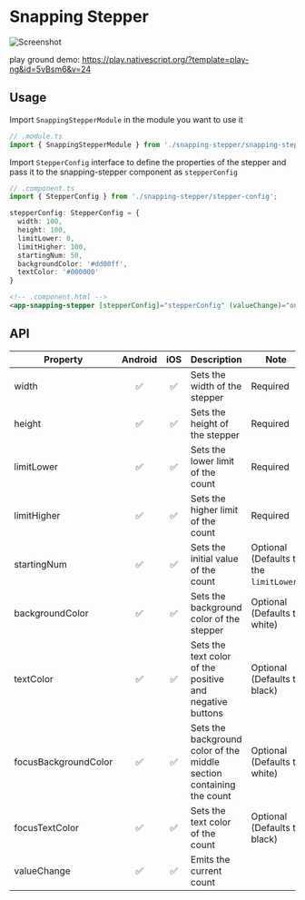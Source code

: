# Snapping Stepper

![Screenshot](https://github.com/williamjuan027/nativescript-ui-components/blob/master/screenshots/snapping-stepper.gif)

play ground demo: https://play.nativescript.org/?template=play-ng&id=5vBsm6&v=24

## Usage
Import `SnappingStepperModule` in the module you want to use it  
```ts
// .module.ts
import { SnappingStepperModule } from './snapping-stepper/snapping-stepper.module';
```

Import `StepperConfig` interface to define the properties of the stepper and pass it to the snapping-stepper component as `stepperConfig`  
```ts
// .component.ts
import { StepperConfig } from './snapping-stepper/stepper-config';

stepperConfig: StepperConfig = {
  width: 100,
  height: 100,
  limitLower: 0,
  limitHigher: 100,
  startingNum: 50,
  backgroundColor: '#dd00ff',
  textColor: '#000000'
}
```  

```html
<!-- .component.html -->
<app-snapping-stepper [stepperConfig]="stepperConfig" (valueChange)="onStepperValueChange($event)"></app-snapping-stepper>
```

## API

| Property              | Android | iOS | Description                                                                    | Note                                                                                                 |
| --------------------- | :-------: | :---: | ------------------------------------------------------------------------------ | ---------------------------------------------------------------------------------------------------- |
| width | :white_check_mark: | :white_check_mark: | Sets the width of the stepper | Required |
| height | :white_check_mark: | :white_check_mark: | Sets the height of the stepper | Required |
| limitLower | :white_check_mark: | :white_check_mark: | Sets the lower limit of the count | Required |
| limitHigher | :white_check_mark: | :white_check_mark: | Sets the higher limit of the count | Required |
| startingNum | :white_check_mark: | :white_check_mark: | Sets the initial value of the count | Optional (Defaults to the `limitLower`) |
| backgroundColor | :white_check_mark: | :white_check_mark: | Sets the background color of the stepper | Optional (Defaults to white) |
| textColor | :white_check_mark: | :white_check_mark: | Sets the text color of the positive and negative buttons | Optional (Defaults to black) |
| focusBackgroundColor | :white_check_mark: | :white_check_mark: | Sets the background color of the middle section containing the count | Optional (Defaults to white) |
| focusTextColor | :white_check_mark: | :white_check_mark: | Sets the text color of the count | Optional (Defaults to black) |
| valueChange | :white_check_mark: | :white_check_mark: | Emits the current count | |
